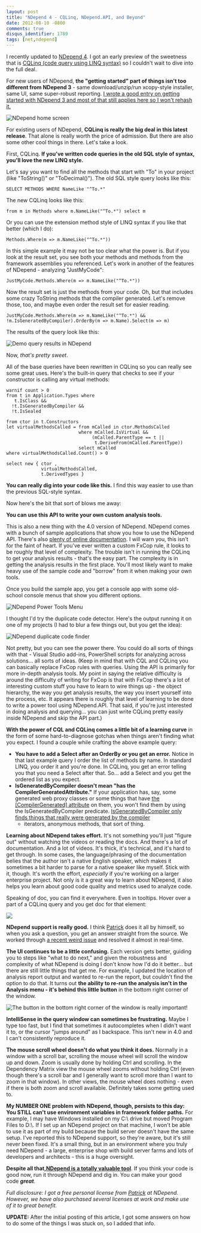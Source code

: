 ```yaml
---
layout: post
title: "NDepend 4 - CQLinq, NDepend.API, and Beyond"
date: 2012-08-10 -0800
comments: true
disqus_identifier: 1789
tags: [net,ndepend]
---
```

I recently updated to [NDepend 4](http://www.ndepend.com/). I got an
early preview of the sweetness that is [CQLinq (code query using LINQ
syntax)](http://www.ndepend.com/Features.aspx#CQL) so I couldn't wait to
dive into the full deal.

For new users of NDepend, **the "getting started" part of things isn't
too different from NDepend 3** - same download/unzip/run xcopy-style
installer, same UI, same super-robust reporting. [I wrote a good entry
on getting started with NDepend 3 and most of that still applies here so
I won't rehash
it.](/archive/2010/08/02/getting-started-with-ndepend-3.aspx)

![NDepend home
screen](https://hyqi8g.bl3302.livefilestore.com/y2prJBwssL_btK5Gs2xDmGRiJKgmsVsiBxQQKRIHVgTByrqRJ0_mkl00RrdQnA6_2GQaiAcRJCp5YUvvIVhy6XaeT-qQDJ08KrXL-B86QE0KkY/20120810_ndependhome.png?psid=1)

For existing users of NDepend, **CQLinq is really the big deal in this
latest release**. That alone is really worth the price of admission. But
there are also some other cool things in there. Let's take a look.

First, CQLinq. **If you've written code queries in the old SQL style of
syntax, you'll love the new LINQ style.**

Let's say you want to find all the methods that start with "To" in your
project (like "ToString()" or "ToDecimal()"). The old SQL style query
looks like this:

    SELECT METHODS WHERE NameLike "^To.*"

The new CQLinq looks like this:

    from m in Methods where m.NameLike("^To.*") select m

Or you can use the extension method style of LINQ syntax if you like
that better (which I do):

    Methods.Where(m => m.NameLike("^To.*"))

In this simple example it may not be too clear what the power is. But if
you look at the result set, you see both your methods and methods from
the framework assemblies you referenced. Let's work in another of the
features of NDepend - analyzing "JustMyCode":

    JustMyCode.Methods.Where(m => m.NameLike("^To.*"))

Now the result set is just the methods from your code. Oh, but that
includes some crazy ToString methods that the compiler generated. Let's
remove those, too, and maybe even order the result set for easier
reading.

    JustMyCode.Methods.Where(m => m.NameLike("^To.*") && !m.IsGeneratedByCompiler).OrderBy(m => m.Name).Select(m => m)

The results of the query look like this:

![Demo query results in
NDepend](https://hyqi8g.blu.livefilestore.com/y2pY3qs_G1z-wBIte5EWmeSOrjuuuJeyhq3WNPO6UnVyeWGsxfqDY7uqAK6iBoeloDKRQHiDyCqVETw5_H7UZz58T1U161x5vmp_98jLt3_PJY/20120810_queryresults.png?psid=1)

Now, *that's pretty sweet*.

All of the base queries have been rewritten in CQLinq so you can really
see some great uses. Here's the built-in query that checks to see if
your constructor is calling any virtual methods:

    warnif count > 0
    from t in Application.Types where
       t.IsClass &&
      !t.IsGeneratedByCompiler &&
      !t.IsSealed

    from ctor in t.Constructors
    let virtualMethodsCalled = from mCalled in ctor.MethodsCalled
                               where mCalled.IsVirtual &&
                                    (mCalled.ParentType == t ||
                                     t.DeriveFrom(mCalled.ParentType))
                               select mCalled
    where virtualMethodsCalled.Count() > 0

    select new { ctor ,
                 virtualMethodsCalled,
                 t.DerivedTypes }

**You can really dig into your code like this.** I find this way easier
to use than the previous SQL-style syntax.

Now here's the bit that sort of blows me away:

**You can use this API to write your own custom analysis tools.**

This is also a new thing with the 4.0 version of NDepend. NDepend comes
with a bunch of sample applications that show you how to use the NDepend
API. There's also [plenty of online
documentation](http://www.ndepend.com/API/webframe.html). I will warn
you, this isn't for the faint of heart. If you've ever written a custom
FxCop rule, it looks to be roughly that level of complexity. The trouble
isn't in running the CQLinq to get your analysis results - that's the
easy part. The complexity is in getting the analysis results in the
first place. You'll most likely want to make heavy use of the sample
code and "borrow" from it when making your own tools.

Once you build the sample app, you get a console app with some
old-school console menus that show you different options.

![NDepend Power Tools
Menu](https://hyqi8g.blu.livefilestore.com/y2pqhhW7Lbkk9dGBh9fsleshK-Tl2CIhYFsi-Fqwbp7istrZS6u-UioPaupc4twRJSj2uzCxRkxtuNkmcaa-P3TWP0sLPtLTYxyuQSEwyHHL4Q/20120810_powertoolsmenu.png?psid=1)

I thought I'd try the duplicate code detector. Here's the output running
it on one of my projects (I had to blur a few things out, but you get
the idea):

![NDepend duplicate code
finder](https://hyqi8g.bl3302.livefilestore.com/y2pnky2Srurt3HuTqDYnvfqOd7yYAyGvSX8rFAMJoiW2BycpSCr0XhKXROo2pOYa5LjNTRW4FQ3sRCtXTJ4bHFUjEXAagTLV5tX0u-ZiSbOHr8/20120810_powertoolsduplicatecode.png?psid=1)

Not pretty, but you can see the power there. You could do all sorts of
things with that - Visual Studio add-ins, PowerShell scripts for
analyzing across solutions... all sorts of ideas. (Keep in mind that
with CQL and CQLinq you can basically replace FxCop rules with queries.
Using the API is primarily for more in-depth analysis tools. My point in
saying the relative difficulty is around the difficulty of writing for
FxCop is that with FxCop there's a lot of interesting custom stuff you
have to learn to wire things up - the object hierarchy, the way you get
analysis results, the way you insert yourself into the process, etc. It
appears there is roughly that level of learning to be done to write a
power tool using NDepend.API. That said, if you're just interested in
doing analysis and querying... you can just write CQLinq pretty easily
inside NDepend and skip the API part.)

**With the power of CQL and CQLinq comes a little bit of a learning
curve** in the form of some hard-to-diagnose gotchas when things aren't
finding what you expect. I found a couple while crafting the above
example query:

-   **You have to add a Select after an OrderBy or you get an error.**
    Notice in that last example query I order the list of methods by
    name. In standard LINQ, you order it and you're done. In CQLinq, you
    get an error telling you that you need a Select after that. So...
    add a Select and you get the ordered list as you expect.
-   **IsGeneratedByCompiler doesn't mean "has the
    CompilerGeneratedAttribute."** If your application has, say, some
    generated web proxy classes or some things that have [the
    [CompilerGenerated]
    attribute](http://msdn.microsoft.com/en-us/library/system.runtime.compilerservices.compilergeneratedattribute.aspx)
    on them, you won't find them by using the IsGeneratedByCompiler
    predicate. [IsGeneratedByCompiler only finds things that really were
    generated by the
    compiler](http://www.ndepend.com/CQL.htm#_IsGeneratedByCompiler__TMF)
    - iterators, anonymous methods, that sort of thing.

**Learning about NDepend takes effort.** It's not something you'll just
"figure out" without watching the videos or reading the docs. And
there's a lot of documentation. And a lot of videos. It's thick, it's
technical, and it's hard to get through. In some cases, the
language/phrasing of the documentation belies that the author isn't a
native English speaker, which makes it sometimes a bit harder to parse
for a native speaker like myself. Stick with it, though. It's worth the
effort, *especially* if you're working on a larger enterprise project.
Not only is it a great way to learn about NDepend, it also helps you
learn about good code quality and metrics used to analyze code.

Speaking of doc, you can find it everywhere. Even in tooltips. Hover
over a part of a CQLinq query and you get doc for that element:

![](https://hyqi8g.bl3301.livefilestore.com/y2p4VrAAZLCmuqF24gcnQ2xs-tvFPnLBzh9GUMoRhOfMDVtT-B7DcO5sApq9ytV-ArO9nkkxcJOQEbw4E6Uf6NnWYKA6u26iPjox3Z3ymcR5SA/20120810_tooltiphelp.png?psid=1)

**NDepend support is really good.** I think
[Patrick](http://codebetter.com/patricksmacchia/) does it all by
himself, so when you ask a question, you get an answer straight from the
source. We worked through [a recent weird
issue](http://codebetter.com/patricksmacchia/2012/08/06/the-consequence-of-a-net-framework-api-design-flaw/)
and resolved it almost in real-time.

**The UI continues to be a little confusing.** Each version gets better,
guiding you to steps like "what to do next," and given the robustness
and complexity of what NDepend is doing I don't know how I'd do it
better... but there are still little things that get me. For example, I
updated the location of analysis report output and wanted to re-run the
report, but couldn't find the option to do that. It turns out **the
ability to re-run the analysis isn't in the Analysis menu - it's behind
this little button** in the bottom right corner of the window.

![The button in the bottom right corner of the window is really
important!](https://hyqi8g.blu.livefilestore.com/y2p2MS1Se1z5UvB0SUofWfPdI0BvQrbTe0_wTgnfIuCww_7R01oiGLiE3IRtAAHoJLKGHHJijCarzWViLm2DVjoJ6ijJScTE4QvktPz7pKHRA0/20120810_rerunanalysis.png?psid=1)

**IntelliSense in the query window can sometimes be frustrating.** Maybe
I type too fast, but I find that sometimes it autocompletes when I
didn't want it to, or the cursor "jumps around" as I backspace. This
isn't new in 4.0 and I can't consistently reproduce it.

**The mouse scroll wheel doesn't do what you think it does.** Normally
in a window with a scroll bar, scrolling the mouse wheel will scroll the
window up and down. Zoom is usually done by holding Ctrl and scrolling.
In the Dependency Matrix view the mouse wheel zooms without holding Ctrl
(even though there's a scroll bar and I generally want to scroll more
than I want to zoom in that window). In other views, the mouse wheel
does nothing - even if there is both zoom and scroll available.
Definitely takes some getting used to.

**My NUMBER ONE problem with NDepend, though, persists to this day: You
STILL can't use environment variables in framework folder paths.** For
example, I may have Windows installed on my C:\\ drive but moved Program
Files to D:\\. If I set up an NDepend project on that machine, I won't
be able to use it as part of my build because the build server doesn't
have the same setup. I've reported this to NDepend support, so they're
aware, but it's still never been fixed. It's a small thing, but in an
environment where you truly need NDepend - a large, enterprise shop with
build server farms and lots of developers and architects - this is a
huge oversight.

**Despite all that,**[**NDepend is a totally valuable
tool**](http://www.ndepend.com/). If you think your code is good now,
run it through NDepend and dig in. You can make your good code
***great***.

*Full disclosure: I got a free personal license from
[Patrick](http://codebetter.com/patricksmacchia/) at NDepend. However,
we have also purchased several licenses at work and make use of it to
great benefit.*

**UPDATE:** After the initial posting of this article, I got some
answers on how to do some of the things I was stuck on, so I added that
info.

